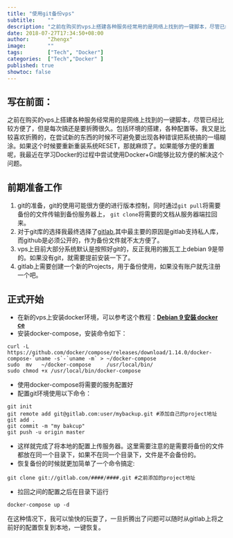 ```yaml
---
title: "使用git备份vps"
subtitle:    ""
description: "之前在购买的vps上搭建各种服务经常用的是网络上找到的一键脚本，尽管已经比较方便了，但是每次搞还是要折腾很久。包括环境的搭建，各种配置等。我又是比较喜欢折腾的，在尝试新的东西的时候不可避免要出现各种错误把系统搞的一塌糊涂。如果这个时候要重新重装系统RESET，那就麻烦了。如果能够方便的重置呢，我最近在学习Docker的过程中尝试使用Docker+Git能够比较方便的解决这个问题。"
date: 2018-07-27T17:34:50+08:00
author:      "Zhengx"
image:       ""
tags:        ["Tech", "Docker"]
categories:  ["Tech","Docker" ]
published: true
showtoc: false 
---
```




## 写在前面：

之前在购买的vps上搭建各种服务经常用的是网络上找到的一键脚本，尽管已经比较方便了，但是每次搞还是要折腾很久。包括环境的搭建，各种配置等。我又是比较喜欢折腾的，在尝试新的东西的时候不可避免要出现各种错误把系统搞的一塌糊涂。如果这个时候要重新重装系统RESET，那就麻烦了。如果能够方便的重置呢，我最近在学习Docker的过程中尝试使用Docker+Git能够比较方便的解决这个问题。

<!-- more -->

## 前期准备工作

1. git的准备，git的使用可能很方便的进行版本控制，同时通过`git pull`将需要备份的文件传输到备份服务器上， `git clone`将需要的文档从服务器端拉回来。
2. 对于git库的选择我最终选择了[gitlab](https://gitlab.com/),其中最主要的原因是gitlab支持私人库，而github是必须公开的，作为备份文件就不太方便了。
3. vps上目前大部分系统默认是按照好git的，反正我用的搬瓦工上debian 9是带的。如果没有git，就需要提前安装一下了。
4. gitlab上需要创建一个新的Projects，用于备份使用，如果没有账户就先注册一个吧。

## 正式开始

- 在新的vps上安装docker环境，可以参考这个教程：**[Debian 9 安装 docker ce](https://blog.csdn.net/hnhbdss/article/details/78512651)**
- 安装docker-compose，安装命令如下：

```
curl -L https://github.com/docker/compose/releases/download/1.14.0/docker-compose-`uname -s`-`uname -m` > ~/docker-compose 
sudo  mv   ~/docker-compose     /usr/local/bin/
sudo chmod +x /usr/local/bin/docker-compose
```

- 使用docker-compose将需要的服务配置好
- 配置git环境使用以下命令：

```
git init
git remote add git@gitlab.com:user/mybackup.git #添加自己的project地址
git add .
git commit -m "my bakcup"
git push -u origin master
```

- 这样就完成了将本地的配置上传服务器。这里需要注意的是需要将备份的文件都放在同一个目录下，如果不在同一个目录下，文件是不会备份的。
- 恢复备份的时候就更加简单了一个命令搞定:

```
git clone git://gitlab.com/####/####.git #之前添加的project地址
```

- 拉回之间的配置之后在目录下运行

```
docker-compose up -d
```

在这种情况下，我可以愉快的玩耍了，一旦折腾出了问题可以随时从gitlab上将之前好的配置恢复到本地，一键恢复。





